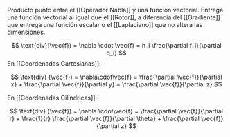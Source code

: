 
Producto punto entre el [[Operador Nabla]] y una función vectorial. Entrega una función vectorial al igual que el [[Rotor]], a diferencia del [[Gradiente]] que entrega una función escalar o el [[Laplaciano]] que no altera las dimensiones.

$$ \text{div}(\vec{f}) = \nabla \cdot \vec{f} = h_i \frac{\partial f_i}{\partial q_i} $$
En [[Coordenadas Cartesianas]]:

$$ \text{div} (\vec{f}) = \nabla\cdot\vec{f} = \frac{\partial \vec{f}}{\partial x} + \frac{\partial \vec{f}}{\partial y} +  \frac{\partial \vec{f}}{\partial z} $$

En [[Coordenadas Cilíndricas]]:

$$ \text{div} (\vec{f}) = \nabla \cdot\vec{f} = \frac{\partial \vec{f}}{\partial r} + \frac{1}{r} \frac{\partial \vec{f}}{\partial \theta} + \frac{\partial \vec{f}}{\partial z} $$

